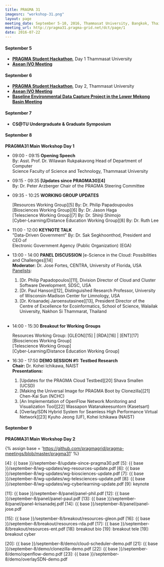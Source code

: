 ```yaml
---
title: PRAGMA 31
imagesrc: "workshop-31.png"
layout: page
meeting_date: September 5-10, 2016, Thammasat University, Bangkok, Thailand
meeting_url: http://pragma31.pragma-grid.net/dct/page/1
date: 2016-07-22
---
```


#### <span class="strongword">September 5</span>

* **[PRAGMA Student Hackathon][1]**, Day 1 Thammasat University
* **[Asean IVO Meeting][2]**

#### <span class="strongword">September 6</span>

* **[PRAGMA Student Hackathon][1]**, Day 2, Thammasat University
* **[Asean IVO Meeting][2]**
* **[Baseline Environmental Data Capture Project in the Lower Mekong Basin Meeting][3]**

#### <span class="strongword">September 7</span>

* **CS@TU Undergraduate & Graduate Symposium**

#### <span class="strongword">September 8 </span>

**PRAGMA31 Main Workshop Day 1**

* <span class="strongword">09:00 - 09:15</span> **Opening Speech** <br>
  By: Asst. Prof. Dr. Wilawan Rukpakavong Head of Department of Computer <br>Science
  Faculty of Science and Technology, Thammasat University

* <span class="strongword">09:15 - 09:35</span> **[Updates  since PRAGMA30][4]** <br>
  By: Dr. Peter Arzberger Chair of the PRAGMA Steering Committee

* <span class="strongword">09:35 - 10:25</span> **WORKING GROUP UPDATES**

  [Resources Working Group][5] By: Dr. Philip Papadoupoulos <br>
  [Biosciences Working Group][6] By: Dr. Jason Haga <br>
  [Telescience Working Group][7] By: Dr. Shinji Shimojo <br>
  [Cyber-Learning/Distance Education Working Group][8] By: Dr. Ruth Lee

* <span class="strongword">11:00 - 12:00</span> **KEYNOTE TALK** <br>
  "Data-Driven Government" By: Dr. Sak Segkhoonthod, President and CEO of<br>
  Electronic Government Agency (Public Organization) (EGA)

* <span class="strongword">13:00 - 14:00</span> **PANEL DISCUSSION** [e-Science in the Cloud: Possibilities and Challenges][14]
  <br>**Moderator:** Dr. Jose Fortes, CENTRA, University of Florida, USA <br>
  [Panelists][10]: <br>
  1. [Dr. Philip Papadopoulos][11], Division Director of Cloud and 
  Cluster Software Development, SDSC, USA <br>
  2. [Dr. Paul Hanson][12], Distinguished Research Professor, University of
     Wisconsin-Madison Center for Limnology, USA<br>
  3. [Dr. Krisanadej Jaroensutasinee][13], President Director of the Centre of
     Excellence for Ecoinformatics, School of Science, Walailak University, Nakhon
     Si Thammarat, Thailand <br>
  <br>
* <span class="strongword">14:00 - 15:30</span> **Breakout for Working Groups**

  Resources Working Group:  [GLEON][15] | [RDA][16] | [ENT][17] <br>
  [Biosciences Working Group] <br>
  [Telescience Working Group] <br>
  [Cyber-Learning/Distance Education Working Group] <br>

* <span class="strongword">16:30 - 17:50</span> **DEMO SESSION #1: Testbed Research**
  <br>**Chair:** Dr. Kohei Ichikawa, NAIST <br>
  **Presentations:** <br>
  1. [Updates for the PRAGMA Cloud Testbed][20] Shava Smallen (UCSD) <br>
  2. [Making the Universal Image for PRAGMA Boot by Clonezilla][21] Chen-Kai Sun (NCHC) <br>
  3. [An Implementation of OpenFlow Network Monitoring and Visualization Tool][22]
     Wassapon Watanakeesuntorn (Kasetsart) <br>
  4. [Overlay/SDN Hybrid System for Seamless High Performance Virtual Network][23]
     Kyuho Jeong (UF), Kohei Ichikawa (NAIST) <br>

#### <span class="strongword">September 9 </span>

**PRAGMA31 Main Workshop Day 2**

{% assign base = 'https://github.com/pragmagrid/pragma-meetings/blob/master/pragma31' %}

[1]: /hackathon
[2]: http://pragma31.pragma-grid.net/dct/page/70014
[3]: http://pragma31.pragma-grid.net/dct/page/70006
[4]: {{ base }}/september-8/update-since-pragma30.pdf
[5]: {{ base }}/september-8/wg-updates/wg-resources-update.pdf
[6]: {{ base }}/september-8/wg-updates/wg-biosciences-update.pdf
[7]: {{ base }}/september-8/wg-updates/wg-telesciences-update.pdf
[8]: {{ base }}/september-8/wg-updates/wg-cyberlearning-update.pdf
[9]: keynote

[10]: http://pragma31.pragma-grid.net/dct/page/70021

[11]: {{ base }}/september-8/panel/panel-phil.pdf
[12]: {{ base }}/september-8/panel/panel-paul.pdf
[13]: {{ base }}/september-8/panel/panel-krisanadej.pdf
[14]: {{ base }}/september-8/panel/panel-jose.pdf

[15]: {{ base }}/september-8/breakout/resources-gleon.pdf
[16]: {{ base }}/september-8/breakout/resources-rda.pdf
[17]: {{ base }}/september-8/breakout/resources-ent.pdf
[18]: breakout bio
[19]: breakout tele
[19]: breakout cyber

[20]: {{ base }}/september-8/demo/cloud-scheduler-demo.pdf
[21]: {{ base }}/september-8/demo/clonezilla-demo.pdf
[22]: {{ base }}/september-8/demo/openflow-demo.pdf
[23]: {{ base }}/september-8/demo/overlaySDN-demo.pdf

